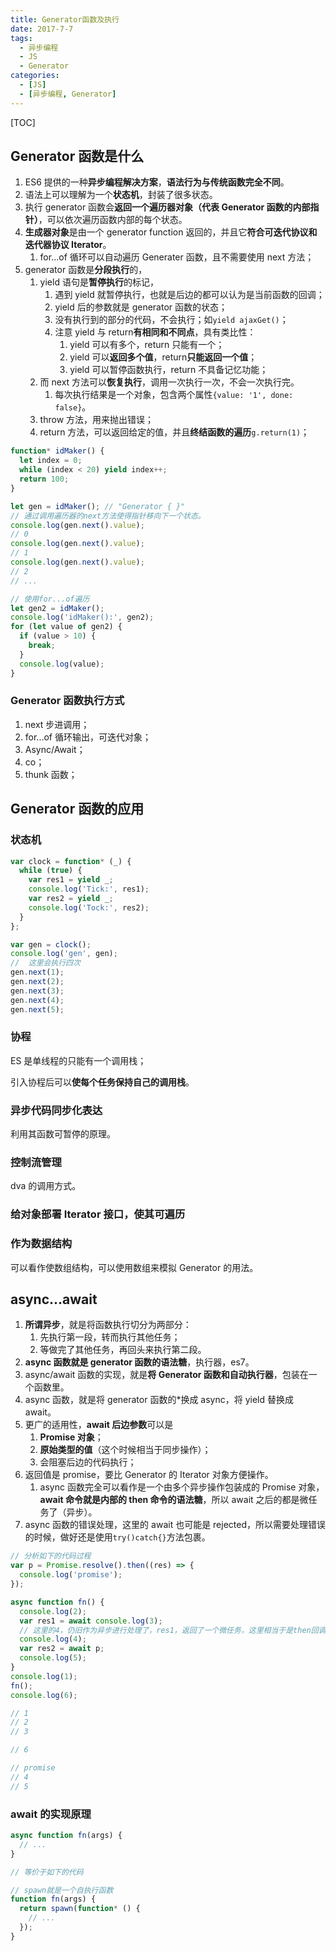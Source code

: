 ```yaml
---
title: Generator函数及执行
date: 2017-7-7
tags:
  - 异步编程
  - JS
  - Generator
categories:
  - [JS]
  - [异步编程, Generator]
---
```


[TOC]

## Generator 函数是什么

1. ES6 提供的一种**异步编程解决方案**，**语法行为与传统函数完全不同**。
2. 语法上可以理解为一个**状态机**，封装了很多状态。
3. 执行 generator 函数会**返回一个遍历器对象（代表 Generator 函数的内部指针）**，可以依次遍历函数内部的每个状态。
4. **生成器对象**是由一个 generator function 返回的，并且它**符合可迭代协议和迭代器协议 Iterator**。
   1. for...of 循环可以自动遍历 Generater 函数，且不需要使用 next 方法；
5. generator 函数是**分段执行**的，
   1. yield 语句是**暂停执行**的标记，
      1. 遇到 yield 就暂停执行，也就是后边的都可以认为是当前函数的回调；
      2. yield 后的参数就是 generator 函数的状态；
      3. 没有执行到的部分的代码，不会执行；如`yield ajaxGet()`；
      4. 注意 yield 与 return**有相同和不同点**，具有类比性：
         1. yield 可以有多个，return 只能有一个；
         2. yield 可以**返回多个值**，return**只能返回一个值**；
         3. yield 可以暂停函数执行，return 不具备记忆功能；
   2. 而 next 方法可以**恢复执行**，调用一次执行一次，不会一次执行完。
      1. 每次执行结果是一个对象，包含两个属性`{value: '1', done: false}`。
   3. throw 方法，用来抛出错误；
   4. return 方法，可以返回给定的值，并且**终结函数的遍历**`g.return(1)`；

```js
function* idMaker() {
  let index = 0;
  while (index < 20) yield index++;
  return 100;
}

let gen = idMaker(); // "Generator { }"
// 通过调用遍历器的next方法使得指针移向下一个状态。
console.log(gen.next().value);
// 0
console.log(gen.next().value);
// 1
console.log(gen.next().value);
// 2
// ...

// 使用for...of遍历
let gen2 = idMaker();
console.log('idMaker():', gen2);
for (let value of gen2) {
  if (value > 10) {
    break;
  }
  console.log(value);
}
```

### Generator 函数执行方式

1. next 步进调用；
2. for...of 循环输出，可迭代对象；
3. Async/Await；
4. co；
5. thunk 函数；

## Generator 函数的应用

### 状态机

```js
var clock = function* (_) {
  while (true) {
    var res1 = yield _;
    console.log('Tick:', res1);
    var res2 = yield _;
    console.log('Tock:', res2);
  }
};

var gen = clock();
console.log('gen', gen);
//  这里会执行四次
gen.next(1);
gen.next(2);
gen.next(3);
gen.next(4);
gen.next(5);
```

### 协程

ES 是单线程的只能有一个调用栈；

引入协程后可以**使每个任务保持自己的调用栈**。

### 异步代码同步化表达

利用其函数可暂停的原理。

### 控制流管理

dva 的调用方式。

### 给对象部署 Iterator 接口，使其可遍历

### 作为数据结构

可以看作使数组结构，可以使用数组来模拟 Generator 的用法。

## async...await

1. **所谓异步**，就是将函数执行切分为两部分：
   1. 先执行第一段，转而执行其他任务；
   2. 等做完了其他任务，再回头来执行第二段。
2. **async 函数就是 generator 函数的语法糖**，执行器，es7。
3. async/await 函数的实现，就是**将 Generator 函数和自动执行器**，包装在一个函数里。
4. async 函数，就是将 generator 函数的\*换成 async，将 yield 替换成 await。
5. 更广的适用性，**await 后边参数**可以是
   1. **Promise 对象**；
   2. **原始类型的值**（这个时候相当于同步操作）；
   3. 会阻塞后边的代码执行；
6. 返回值是 promise，要比 Generator 的 Iterator 对象方便操作。
   1. async 函数完全可以看作是一个由多个异步操作包装成的 Promise 对象，**await 命令就是内部的 then 命令的语法糖**，所以 await 之后的都是微任务了（异步）。
7. async 函数的错误处理，这里的 await 也可能是 rejected，所以需要处理错误的时候，做好还是使用`try()catch{}`方法包裹。

```js
// 分析如下的代码过程
var p = Promise.resolve().then((res) => {
  console.log('promise');
});

async function fn() {
  console.log(2);
  var res1 = await console.log(3);
  // 这里的4，仍旧作为异步进行处理了，res1，返回了一个微任务，这里相当于是then回调的内容
  console.log(4);
  var res2 = await p;
  console.log(5);
}
console.log(1);
fn();
console.log(6);

// 1
// 2
// 3

// 6

// promise
// 4
// 5
```

### await 的实现原理

```js
async function fn(args) {
  // ...
}

// 等价于如下的代码

// spawn就是一个自执行函数
function fn(args) {
  return spawn(function* () {
    // ...
  });
}
```
